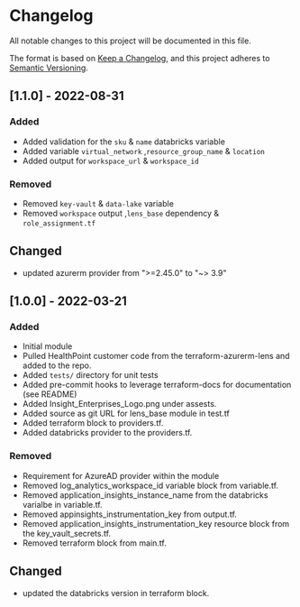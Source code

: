# Changelog
All notable changes to this project will be documented in this file.

The format is based on [Keep a Changelog](https://keepachangelog.com/en/1.0.0/),
and this project adheres to [Semantic Versioning](https://semver.org/spec/v2.0.0.html).



## [1.1.0] - 2022-08-31
### Added
- Added validation for the `sku` & `name` databricks variable 
- Added variable `virtual_network` ,`resource_group_name` & `location` 
- Added output for `workspace_url` & `workspace_id`



### Removed
- Removed `key-vault` & `data-lake` variable
- Removed `workspace` output ,`lens_base` dependency & `role_assignment.tf`

## Changed
- updated  azurerm provider from ">=2.45.0" to "~> 3.9"

## [1.0.0] - 2022-03-21
### Added
- Initial module
- Pulled HealthPoint customer code from the terraform-azurerm-lens and added to the repo.
- Added `tests/` directory for unit tests
- Added pre-commit hooks to leverage terraform-docs for documentation (see README)
- Added Insight_Enterprises_Logo.png under assests.
- Added source as git URL for lens_base module in test.tf
- Added terraform block to providers.tf.
- Added databricks provider to the providers.tf.

### Removed
- Requirement for AzureAD provider within the module
- Removed log_analytics_workspace_id variable block from variable.tf.
- Removed application_insights_instance_name from the databricks varialbe in variable.tf.
- Removed appinsights_instrumentation_key from output.tf.
- Removed application_insights_instrumentation_key resource block from the key_vault_secrets.tf.
- Removed terraform block from main.tf.

## Changed
- updated the databricks version in terraform block.